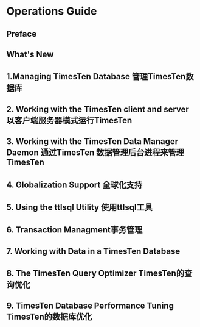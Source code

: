 # Operations Guide

## Preface 
## What's New 

## 1.Managing TimesTen Database 管理TimesTen数据库
## 2. Working with the TimesTen client and server 以客户端服务器模式运行TimesTen
## 3. Working with the TimesTen Data Manager Daemon 通过TimesTen 数据管理后台进程来管理TimesTen 
## 4. Globalization Support 全球化支持
## 5. Using the ttlsql Utility 使用ttlsql工具
## 6. Transaction Managment事务管理
## 7. Working with Data in a TimesTen Database 
## 8. The TimesTen Query Optimizer TimesTen的查询优化
## 9. TimesTen Database Performance Tuning TimesTen的数据库优化
